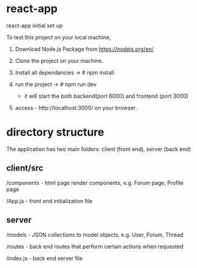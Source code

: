 # react-app
react-app initial set up

To test this project on your local machine,

1. Download Node.js Package from https://nodejs.org/en/

2. Clone the project on your machine.

3. Install all dependancies -> # npm install

4. run the project -> # npm run dev
    - it will start the both backend(port 6000) and frontend (port 3000)

5. access - http://localhost:3000/ on your browser.
    
# directory structure

The application has two main folders: client (front end), server (back end)

## client/src

/components - html page render components, e.g. Forum page, Profile page

/App.js - front end initialization file

## server

/models - JSON collections to model objects, e.g. User, Forum, Thread

/routes - back end routes that perform certain actions when requested

/index.js - back end server file
